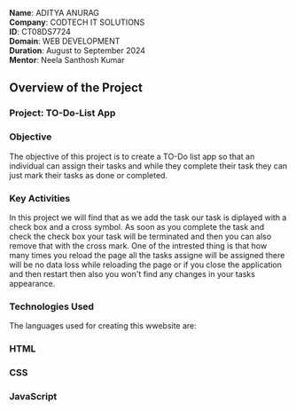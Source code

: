 
**Name**: ADITYA ANURAG  
**Company**: CODTECH IT SOLUTIONS  
**ID**: CT08DS7724  
**Domain**: WEB DEVELOPMENT  
**Duration**: August to September 2024  
**Mentor**: Neela Santhosh Kumar  


## Overview of the Project
### Project: TO-Do-List App

### Objective
The objective of this project is to create a TO-Do list app so that an individual can assign their tasks and while they complete their task they can just mark their tasks as done or completed.

### Key Activities
In this project we will find that as we add the task our task is diplayed with a check box and a cross symbol.
As soon as you complete the task and check the check box your task will be terminated and then you can also remove that with the cross mark.
One of the intrested thing is that how many times you reload the page all the tasks assigne will be assigned there will be no data loss while reloading the page or if you close the application and then restart then also you won't find any changes in your tasks appearance.

### Technologies Used
The languages used for creating this wwebsite are:
### HTML 
### CSS 
### JavaScript 

